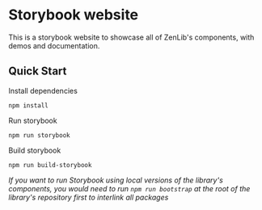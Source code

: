 # Storybook website

This is a storybook website to showcase all of ZenLib's components, with demos and documentation.

## Quick Start

Install dependencies

```
npm install
```

Run storybook

```
npm run storybook
```

Build storybook

```
npm run build-storybook
```

_If you want to run Storybook using local versions of the library's components, you would need to run `npm run bootstrap` at the root of the library's repository first to interlink all packages_